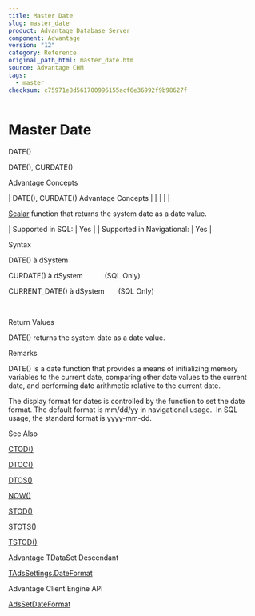 ```yaml
---
title: Master Date
slug: master_date
product: Advantage Database Server
component: Advantage
version: "12"
category: Reference
original_path_html: master_date.htm
source: Advantage CHM
tags:
  - master
checksum: c75971e8d561700996155acf6e36992f9b98627f
---
```


# Master Date

DATE()

DATE(), CURDATE()

Advantage Concepts

| DATE(), CURDATE()  Advantage Concepts |  |  |  |  |

[Scalar](master_supported_scalar_functions.md) function that returns the system date as a date value.

| Supported in SQL: | Yes |
| Supported in Navigational: | Yes |

Syntax

DATE() à dSystem

CURDATE() à dSystem           (SQL Only)

CURRENT\_DATE() à dSystem       (SQL Only)

 

Return Values

DATE() returns the system date as a date value.

Remarks

DATE() is a date function that provides a means of initializing memory variables to the current date, comparing other date values to the current date, and performing date arithmetic relative to the current date.

The display format for dates is controlled by the function to set the date format. The default format is mm/dd/yy in navigational usage.  In SQL usage, the standard format is yyyy-mm-dd.

See Also

[CTOD()](master_ctod.md)

[DTOC()](master_dtoc.md)

[DTOS()](master_dtos.md)

[NOW()](master_now.md)

[STOD()](master_stod.md)

[STOTS()](master_stots.md)

[TSTOD()](master_tstod.md)

Advantage TDataSet Descendant

[TAdsSettings.DateFormat](ade_dateformat.md)

Advantage Client Engine API

[AdsSetDateFormat](ace_adssetdateformat.md)
